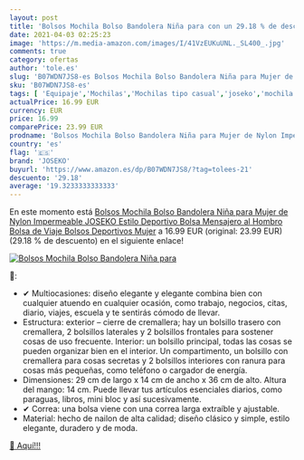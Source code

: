 ```yaml
---
layout: post
title: 'Bolsos Mochila Bolso Bandolera Niña para con un 29.18 % de descuento'
date: 2021-04-03 02:25:23
image: 'https://m.media-amazon.com/images/I/41VzEUKuUNL._SL400_.jpg'
comments: true
category: ofertas
author: 'tole.es'
slug: 'B07WDN7JS8-es Bolsos Mochila Bolso Bandolera Niña para Mujer de Nylon...'
sku: 'B07WDN7JS8-es'
tags: [ 'Equipaje','Mochilas','Mochilas tipo casual','joseko','mochila', ]
actualPrice: 16.99 EUR
currency: EUR
price: 16.99
comparePrice: 23.99 EUR
prodname: 'Bolsos Mochila Bolso Bandolera Niña para Mujer de Nylon Impermeable  JOSEKO Estilo Deportivo Bolsa Mensajero al Hombro Bolsa de Viaje Bolsos Deportivos Mujer'
country: 'es'
flag: '🇪🇸'
brand: 'JOSEKO'
buyurl: 'https://www.amazon.es/dp/B07WDN7JS8/?tag=tolees-21'
descuento: '29.18'
average: '19.3233333333333'
---
```


En este momento está [Bolsos Mochila Bolso Bandolera Niña para Mujer de Nylon Impermeable  JOSEKO Estilo Deportivo Bolsa Mensajero al Hombro Bolsa de Viaje Bolsos Deportivos Mujer](https://www.amazon.es/dp/B07WDN7JS8/?tag=tolees-21) a 16.99 EUR (original: 23.99 EUR) (29.18 %  de descuento) en el siguiente enlace!

[![Bolsos Mochila Bolso Bandolera Niña para](https://m.media-amazon.com/images/I/41VzEUKuUNL._SL400_.jpg)](https://www.amazon.es/dp/B07WDN7JS8/?tag=tolees-21)

🔎:

- ✔ Multiocasiones: diseño elegante y elegante combina bien con cualquier atuendo en cualquier ocasión, como trabajo, negocios, citas, diario, viajes, escuela y te sentirás cómodo de llevar.
- Estructura: exterior – cierre de cremallera; hay un bolsillo trasero con cremallera, 2 bolsillos laterales y 2 bolsillos frontales para sostener cosas de uso frecuente. Interior: un bolsillo principal, todas las cosas se pueden organizar bien en el interior. Un compartimento, un bolsillo con cremallera para cosas secretas y 2 bolsillos interiores con ranura para cosas más pequeñas, como teléfono o cargador de energía.
- Dimensiones: 29 cm de largo x 14 cm de ancho x 36 cm de alto. Altura del mango: 14 cm. Puede llevar tus artículos esenciales diarios, como paraguas, libros, mini bloc y así sucesivamente.
- ✔ Correa: una bolsa viene con una correa larga extraíble y ajustable.
- Material: hecho de nailon de alta calidad; diseño clásico y simple, estilo elegante, duradero y de moda.

[🛒 Aquí!!!](https://www.amazon.es/dp/B07WDN7JS8/?tag=tolees-21)
